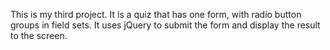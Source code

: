 This is my third project. It is a quiz that has one form, with radio button groups in field sets. It uses jQuery to submit the form and display the result to the screen. 
